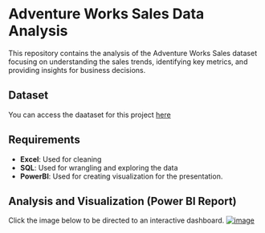 # Adventure Works Sales Data Analysis

This repository contains the analysis of the Adventure Works Sales dataset focusing on understanding the sales trends, identifying key metrics, and providing insights for business decisions.

## Dataset 

You can access the daataset for this project [here](https://drive.google.com/drive/folders/1WVU6gnAyh2wBXytbGuaqcpxR18_Nrvmb?usp=drive_link)

## Requirements
- **Excel**: Used for cleaning
- **SQL**: Used for wrangling and exploring the data
- **PowerBI**: Used for creating visualization for the presentation.

## Analysis and Visualization (Power BI Report)
Click the image below to be directed to an interactive dashboard.
[![image](https://github.com/user-attachments/assets/1c3d2131-a876-4492-9854-9b4522497bf0)](https://www.novypro.com/profile_projects/winnie-cirino?Popup=memberProject&Data=1693063722773x128199956621697810)


